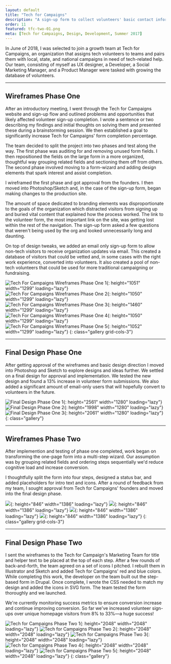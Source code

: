 ```yaml
---
layout: default
title: "Tech for Campaigns"
description: "A sign-up form to collect volunteers' basic contact information, specific market expertise, and their technical background."
order: 11
featured: tfc-two-01.png
meta: [Tech for Campaigns, Design, Development, Summer 2017]
---
```


In June of 2018, I was selected to join a growth team at Tech for Campaigns, an organization that assigns tech volunteers to teams and pairs them with local, state, and national campaigns in need of tech-related help. Our team, consisting of myself as UX designer, a Developer, a Social Marketing Manager, and a Product Manager were tasked with growing the database of volunteers.

---

## Wireframes Phase One

After an introductory meeting, I went through the Tech for Campaigns website and sign-up flow and outlined problems and opportunities that likely affected volunteer sign-up completion. I wrote a sentence or two describing my findings and initial thoughts on solving them and presented these during a brainstorming session. We then established a goal to significantly increase Tech for Campaigns' form completion percentage.

The team decided to split the project into two phases and test along the way. The first phase was auditing for and removing unused form fields. I then repositioned the fields on the large form in a more organized, thoughtful way grouping related fields and sectioning them off from others. The second phase involved moving to a form-wizard and adding design elements that spark interest and assist completion.

I wireframed the first phase and got approval from the founders. I then moved into Photoshop/Sketch and, in the case of the sign-up form, began making changes to the production site.

The amount of space dedicated to branding elements was disproportionate to the goals of the organization which distracted visitors from signing up and buried vital content that explained how the process worked. The link to the volunteer form, the most important link on the site, was getting lost within the rest of the navigation. The sign-up form asked a few questions that weren't being used by the org and looked unnecessarily long and daunting.

On top of design tweaks, we added an email only sign-up form to allow non-tech visitors to receive organization updates via email. This created a database of visitors that could be vetted and, in some cases with the right work experience, converted into volunteers. It also created a pool of non-tech volunteers that could be used for more traditional campaigning or fundraising.

![Tech For Campaigns Wireframes Phase One 1](/images/projects/tfc-wf-01.png){: height="1051" width="1299" loading="lazy"}
![Tech For Campaigns Wireframes Phase One 2](/images/projects/tfc-wf-03.png){: height="1050" width="1299" loading="lazy"}
![Tech For Campaigns Wireframes Phase One 3](/images/projects/tfc-wf-04.png){: height="1460" width="1299" loading="lazy"}
![Tech For Campaigns Wireframes Phase One 4](/images/projects/tfc-wf-03.png){: height="1050" width="1299" loading="lazy"}
![Tech For Campaigns Wireframes Phase One 5](/images/projects/tfc-wf-02.png){: height="1052" width="1299" loading="lazy"}
{: class="gallery grid-cols-3"}

---

## Final Design Phase One

After getting approval of the wireframes and basic design direction I moved into Photoshop and Sketch to explore designs and ideas further. We settled on a final design for approval and implementation. We tested the new design and found a 13% increase in volunteer form submissions. We also added a significant amount of email-only users that will hopefully convert to volunteers in the future.

![Final Design Phase One 1](/images/projects/tfc-01.png){: height="2561" width="1280" loading="lazy"}
![Final Design Phase One 2](/images/projects/tfc-02.png){: height="1998" width="1280" loading="lazy"}
![Final Design Phase One 3](/images/projects/tfc-03.png){: height="2061" width="1280" loading="lazy"}
{: class="gallery"}

---

## Wireframes Phase Two

After implemention and testing of phase one completed, work began on transforming the one-page form into a multi-step wizard. Our assumption was by grouping related fields and ordering steps sequentially we'd reduce cognitive load and increase conversion.

I thoughtfully split the form into four steps, designed a status bar, and added placeholders for intro text and icons. After a round of feedback from my team, I sought approval from Tech for Campaigns' founders and moved into the final design phase.

![](/images/projects/tfc-two-wf-01.png){: height="846" width="1386" loading="lazy"}
![](/images/projects/tfc-two-wf-02.png){: height="846" width="1386" loading="lazy"}
![](/images/projects/tfc-two-wf-03.png){: height="846" width="1386" loading="lazy"}
![](/images/projects/tfc-two-wf-04.png){: height="846" width="1386" loading="lazy"}
{: class="gallery grid-cols-3"}

---

## Final Design Phase Two

I sent the wireframes to the Tech for Campaign's Marketing Team for title and helper text to be placed at the top of each step. After a few rounds of back-and-forth, the team agreed on a set of icons I pitched. I rebuilt them in Illustrator and Sketch and added Tech for Campaigns' red and blue colors. While completing this work, the developer on the team built out the step-based form in Drupal. Once complete, I wrote the CSS needed to match my design and added the icons in SVG form. The team tested the form thoroughly and we launched.

We're currently monitoring success metrics to ensure conversion increase and continue improving conversion. So far we've increased volunteer sign-ups over unique homepage visitors from 8% to 33%&mdash;a huge success!

![Tech for Campaigns Phase Two 1](/images/projects/tfc-two-01.png){: height="2048" width="2048" loading="lazy"}
![Tech for Campaigns Phase Two 2](/images/projects/tfc-two-02.png){: height="2048" width="2048" loading="lazy"}
![Tech for Campaigns Phase Two 3](/images/projects/tfc-two-03.png){: height="2048" width="2048" loading="lazy"}
![Tech for Campaigns Phase Two 4](/images/projects/tfc-two-04.png){: height="2048" width="2048" loading="lazy"}
![Tech for Campaigns Phase Two 5](/images/projects/tfc-two-05.png){: height="2048" width="2048" loading="lazy"}
{: class="gallery"}

